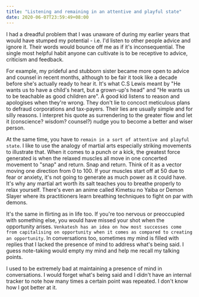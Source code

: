 ```yaml
---
title: "Listening and remaining in an attentive and playful state"
date: 2020-06-07T23:59:49+08:00
---
```


I had a dreadful problem that I was unaware of during my earlier years that would have stumped my potential - i.e. I'd listen to other people advice and ignore it. Their words would bounce off me as if it's inconsequential. The single most helpful habit anyone can cultivate is to be receptive to advice, criticism and feedback. 

For example, my prideful and stubborn sister became more open to advice and counsel in recent months, although to be fair it took like a decade before she's actually ready to hear it. It's what C.S Lewis meant by "He wants us to have a child's heart, but a grown-up's head" and "He wants us to be teachable as good children are". A good kid listens to reason and apologises when they're wrong. They don't lie to concoct meticulous plans to defraud corporations and tax-payers. Their lies are usually simple and for silly reasons. I interpret his quote as surrendering to the greater flow and let it (conscience? wisdom? counsel?) nudge you to become a better and wiser person. 

At the same time, you have to `remain in a sort of attentive and playful state`. I like to use the analogy of martial arts especially striking movements to illustrate that. When it comes to a punch or a kick, the greatest force generated is when the relaxed muscles all move in one concerted movement to "snap" and return. Snap and return. Think of it as a vector moving one direction from 0 to 100. If your muscles start off at 50 due to fear or anxiety, it's not going to generate as much power as it could have. It's why any martial art worth its salt teaches you to breathe properly to relax yourself. There's even an anime called Kimetsu no Yaiba or Demon Slayer where its practitioners learn breathing techniques to fight on par with demons. 

It's the same in flirting as in life too. If you're too nervous or preoccupied with something else, you would have missed your shot when the opportunity arises. `Venkatesh has an idea on how most successes come from capitalising on opportunity when it comes as compared to creating an opportunity`. In conversations too, sometimes my mind is filled with replies that I lacked the presence of mind to address what's being said. I guess note-taking would empty my mind and help me recall my talking points. 

I used to be extremely bad at maintaining a presence of mind in conversations. I would forget what's being said and I didn't have an internal tracker to note how many times a certain point was repeated. I don't know how I got better at it.